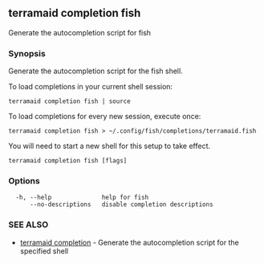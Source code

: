 ## terramaid completion fish

Generate the autocompletion script for fish

### Synopsis

Generate the autocompletion script for the fish shell.

To load completions in your current shell session:

	terramaid completion fish | source

To load completions for every new session, execute once:

	terramaid completion fish > ~/.config/fish/completions/terramaid.fish

You will need to start a new shell for this setup to take effect.


```
terramaid completion fish [flags]
```

### Options

```
  -h, --help              help for fish
      --no-descriptions   disable completion descriptions
```

### SEE ALSO

* [terramaid completion](terramaid_completion.md)	 - Generate the autocompletion script for the specified shell

